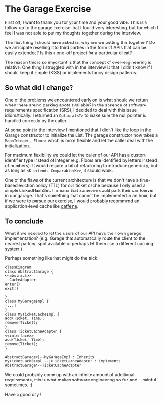 # The Garage Exercise

First off, I want to thank you for your time and your good vibe.
This is a follow-up to the garage exercise that I found very interesting, but for which I feel I was not able to put my thoughts together during the interview.

The first thing I should have asked is, why are we putting this together? Do we anticipate reselling it to third parties in the form of APIs that can be easily extended? Is this a one-off project for a particular client?

The reason this is so important is that the concept of over-engineering is relative. One thing I struggled with in the interview is that I didn't know if I should keep it simple (KISS) or implements fancy design patterns.

## So what did I change?
One of the problems we encountered early on is what should we return when there are no parking spots available? In the absence of software requirements specification (SRS), I decided to deal with this issue idiomatically. I returned an `Optional<T>` to make sure the null pointer is handled correctly by the caller.

At some point in the interview I mentioned that I didn't like the loop in the Garage constructor to initialize the List<Floor>. The garage constructor now takes a `Map<Integer, Floor>` which is more flexible and let the caller deal with the initialization. 

For maximum flexibility we could let the caller of our API has a custom identifier type instead of Integer (e.g. Floors are identified by letters instead of numbers). It would require a bit of refactoring to introduce genericity, but as long as `<K extends Comparable<K>>`, it should work.

One of the flaws of the current architecture is that we don't have a time-based eviction policy (TTL) for our ticket cache because I only used a simple LinkedHashSet. It means that someone could park their car forever in our garage. That's something that cannot be implemented in an hour, but if we were to pursue our exercise, I would probably recommend an application-level cache like [caffeine](https://github.com/ben-manes/caffeine).
 
 ## To conclude
 What if we needed to let the users of our API have their own garage implementation? (e.g.  Garage that automatically route the client to the nearest parking spot available or perhaps let them use a different caching system.)

Perhaps something like that might do the trick:

```mermaid
classDiagram
class AbstractGarage {
<<abstract>>
- CacheAdapter
enter()
exit()

}
class MyGarageImpl {
[...]
}
class MyTicketCacheImpl {
add(Ticket, Time);
remove(Ticket);
}
class TicketCacheAdapter {
<<interface>>
add(Ticket, Time);
remove(Ticket);
}

AbstractGarage<|--MyGarageImpl : Inherits
MyTicketCacheImpl --|>TicketCacheAdapter : implements
AbstractGarage*--TicketCacheAdapter
```

We could probably come up with an infinite amount of additional requirements, this is what makes software engineering so fun and... painful sometimes. :)

Have a good day !


